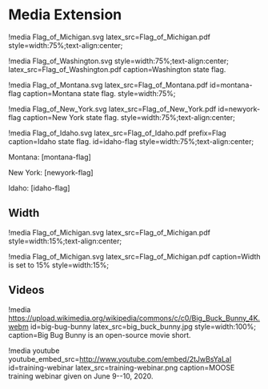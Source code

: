 # Media Extension

!media Flag_of_Michigan.svg
       latex_src=Flag_of_Michigan.pdf
       style=width:75%;text-align:center;

!media Flag_of_Washington.svg
       style=width:75%;text-align:center;
       latex_src=Flag_of_Washington.pdf
       caption=Washington state flag.

!media Flag_of_Montana.svg
       latex_src=Flag_of_Montana.pdf
       id=montana-flag
       caption=Montana state flag.
       style=width:75%;

!media Flag_of_New_York.svg
       latex_src=Flag_of_New_York.pdf
       id=newyork-flag
       caption=New York state flag.
       style=width:75%;text-align:center;

!media Flag_of_Idaho.svg
       latex_src=Flag_of_Idaho.pdf
       prefix=Flag
       caption=Idaho state flag.
       id=idaho-flag
       style=width:75%;text-align:center;

Montana: [montana-flag]

New York: [newyork-flag]

Idaho: [idaho-flag]


## Width

!media Flag_of_Michigan.svg
       latex_src=Flag_of_Michigan.pdf
       style=width:15%;text-align:center;

!media Flag_of_Michigan.svg
       latex_src=Flag_of_Michigan.pdf
       caption=Width is set to 15%
       style=width:15%;

## Videos

!media https://upload.wikimedia.org/wikipedia/commons/c/c0/Big_Buck_Bunny_4K.webm
       id=big-bug-bunny
       latex_src=big_buck_bunny.jpg
       style=width:100%;
       caption=Big Bug Bunny is an open-source movie short.

!media youtube youtube_embed_src=http://www.youtube.com/embed/2tJwBsYaLaI
               id=training-webinar
               latex_src=training-webinar.png
               caption=MOOSE training webinar given on June 9--10, 2020.

